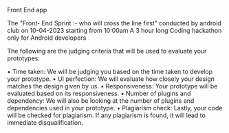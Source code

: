 Front End app 

The "Front- End Sprint :- who will cross the line first" conducted by android club on 10-04-2023 starting from 10:00am 
A 3 hour long Coding hackathon only for Android developers


The following are the judging criteria that will be used to evaluate your prototypes:

• Time taken: We will be judging you based on the time taken to develop your prototype.
• UI perfection: We will evaluate how closely your design matches the design given by us.
• Responsiveness: Your prototype will be evaluated based on its responsiveness.
• Number of plugins and dependency: We will also be looking at the number of plugins and dependencies used in your prototype.
• Plagiarism check: Lastly, your code will be checked for plagiarism. If any plagiarism is found, it will lead to immediate disqualification.
